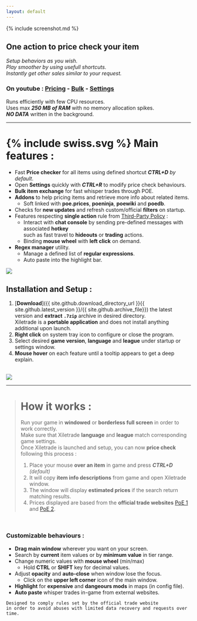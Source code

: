 ```yaml
---
layout: default
---
```

{% include screenshot.md %}
## One action to price check your item

*Setup behaviors as you wish.*  
*Play smoother by using usefull shortcuts.*  
*Instantly get other sales similar to your request.*

### On youtube : [Pricing](https://youtu.be/4mP3uOsr8oc) - [Bulk](https://youtu.be/6yuLZXTho-A) - [Settings](https://youtu.be/libdIjrNM-8)<br>

Runs efficiently with few CPU resources.  
Uses max ***250 MB of RAM*** with no memory allocation spikes.  
***NO DATA*** written in the background.  

* * *

# {% include swiss.svg %} Main features :

- Fast **Price checker** for all items using defined shortcut ***CTRL+D*** *by default*.
- Open **Settings** quickly with ***CTRL+R*** to modify price check behaviours.
- **Bulk item exchange** for fast whisper trades through POE.
- **Addons** to help pricing items and retrieve more info about related items.
	- Soft linked with **poe.prices**, **poeninja**, **poewiki** and **poedb**.
- Checks for **new updates** and refresh custom/official **filters** on startup.
- Features respecting **single action** rule from [Third-Party Policy](https://www.pathofexile.com/developer/docs#policy) :
	- Interact with **chat console** by sending pre-defined messages with associated **hotkey**  
such as fast travel to **hideouts** or **trading** actions.
	- Binding **mouse wheel** with **left click** on demand.
- **Regex manager** utility.
	- Manage a defined list of **regular expressions**.
	- Auto paste into the highlight bar.

<img align="center" src="https://github.com/user-attachments/assets/1a3229fe-9f61-4c18-b4de-98e2ee026ace">  
<br>

## Installation and Setup :

1. [**Download**]({{ site.github.download_directory_url }}{{ site.github.latest_version }}/{{ site.github.archive_file}}) the latest version and **extract** **`.7zip`** archive in desired directory.  
Xiletrade is a **portable application** and does not install anything additional upon launch.
2. **Right click** on system tray icon to configure or close the program.  
3. Select desired **game version**, **language** and **league** under startup or settings window.
4. **Mouse hover** on each feature until a tooltip appears to get a deep explain.   
<br>
<img src="https://github.com/user-attachments/assets/2aa8b83a-9144-4b56-8d79-1808aac0d486">
<br>

* * *
> # How it works :
> 
> Run your game in **windowed** or **borderless full screen** in order to work correctly.  
> Make sure that Xiletrade **language** and **league** match corresponding game settings.  
> Once Xiletrade is launched and setup, you can now **price check** following this process :
>    1. Place your mouse **over an item** in game and press ***CTRL+D*** *(default)*
>    2. It will copy **item info descriptions** from game and open Xiletrade window.
>    3. The window will display **estimated prices** if the search return matching results.
>    4. Prices displayed are based from the **official trade websites** [PoE 1](https://www.pathofexile.com/trade/search/) and [PoE 2](https://www.pathofexile.com/trade2/search/poe2/).
<br>

### Customizable behaviours :

* **Drag main window** wherever you want on your screen.
* Search by **current** item values or by **minimum value** in tier range.
* Change numeric values with **mouse wheel** (min/max)
	* Hold **CTRL** or **SHIFT** key for decimal values.
* Adjust **opacity** and **auto-close** when window lose the focus.
	* Click on the **upper left corner** icon of the main window.
* **Highlight** for **expensive** and **dangeours mods** in maps (in config file).
* **Auto paste** whisper trades in-game from external websites.  

```
Designed to comply rules set by the official trade website  
in order to avoid abuses with limited data recovery and requests over time.  
```
